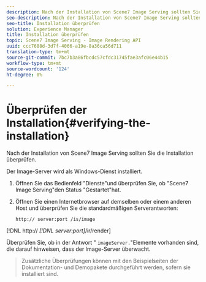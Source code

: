 ```yaml
---
description: Nach der Installation von Scene7 Image Serving sollten Sie die Installation überprüfen.
seo-description: Nach der Installation von Scene7 Image Serving sollten Sie die Installation überprüfen.
seo-title: Installation überprüfen
solution: Experience Manager
title: Installation überprüfen
topic: Scene7 Image Serving - Image Rendering API
uuid: ccc7688d-3d7f-4066-a19e-8a36ca56d711
translation-type: tm+mt
source-git-commit: 7bc7b3a86fbcdc57cfdc31745fae3afc06e44b15
workflow-type: tm+mt
source-wordcount: '124'
ht-degree: 0%

---
```



# Überprüfen der Installation{#verifying-the-installation}

Nach der Installation von Scene7 Image Serving sollten Sie die Installation überprüfen.

Der Image-Server wird als Windows-Dienst installiert.

1. Öffnen Sie das Bedienfeld &quot;Dienste&quot;und überprüfen Sie, ob &quot;Scene7 Image Serving&quot;den Status &quot;Gestartet&quot;hat.
1. Öffnen Sie einen Internetbrowser auf demselben oder einem anderen Host und überprüfen Sie die standardmäßigen Serverantworten:

   `http:// server:port /is/image`

[!DNL http:// *[!DNL server:port]*/ir/render]

Überprüfen Sie, ob in der Antwort &quot; `imageServer.`&quot;Elemente vorhanden sind, die darauf hinweisen, dass der Image-Server überwacht.
>Zusätzliche Überprüfungen können mit den Beispielseiten der Dokumentation- und Demopakete durchgeführt werden, sofern sie installiert sind.

